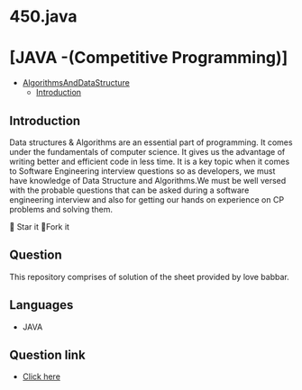 # 450.java



# [JAVA -(Competitive Programming)]

- [AlgorithmsAndDataStructure](#algorithmsanddatastructure)
  - [Introduction](#introduction)
  

## Introduction

Data structures & Algorithms are an essential part of programming. It comes under the fundamentals of computer science. It gives us the advantage of writing better and efficient code in less time. It is a key topic when it comes to Software Engineering interview questions so as developers, we must have knowledge of Data Structure and Algorithms.We must be well versed with the probable questions that can be asked during a software engineering interview and also for getting our hands on experience on CP problems and solving them.

:star2: Star it 
:fork_and_knife:Fork it



## Question

This repository comprises of solution of the sheet provided by love babbar.


## Languages 
- JAVA


## Question link

- [Click here](https://drive.google.com/file/d/1FMdN_OCfOI0iAeDlqswCiC2DZzD4nPsb/view
)



